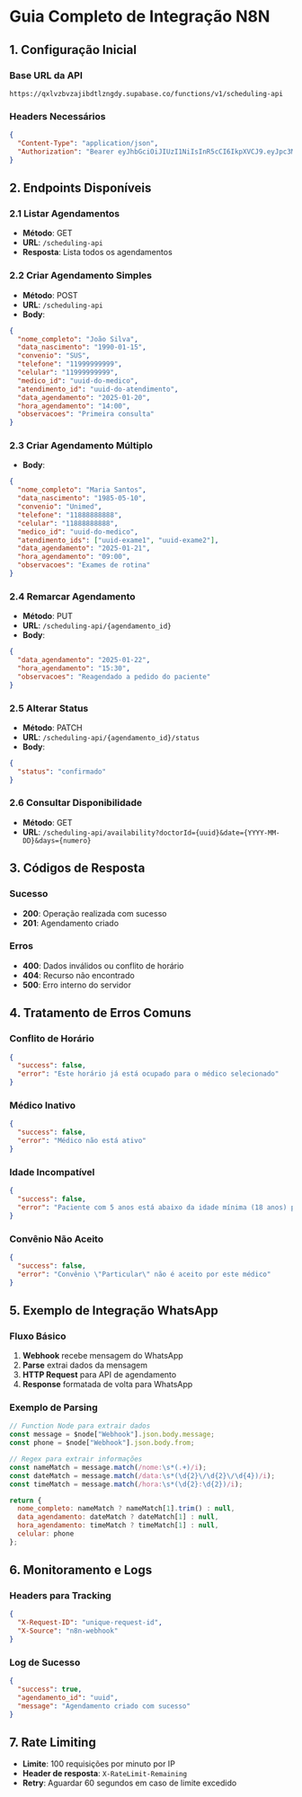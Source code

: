 # Guia Completo de Integração N8N

## 1. Configuração Inicial

### Base URL da API
```
https://qxlvzbvzajibdtlzngdy.supabase.co/functions/v1/scheduling-api
```

### Headers Necessários
```json
{
  "Content-Type": "application/json",
  "Authorization": "Bearer eyJhbGciOiJIUzI1NiIsInR5cCI6IkpXVCJ9.eyJpc3MiOiJzdXBhYmFzZSIsInJlZiI6InF4bHZ6YnZ6YWppYmR0bHpuZ2R5Iiwicm9sZSI6ImFub24iLCJpYXQiOjE3NTA1MDg5MzMsImV4cCI6MjA2NjA4NDkzM30.iLhYwcxvF-2wBe3uWllrxMItGpQ09OA8c8_7VMlRDw8"
}
```

## 2. Endpoints Disponíveis

### 2.1 Listar Agendamentos
- **Método**: GET
- **URL**: `/scheduling-api`
- **Resposta**: Lista todos os agendamentos

### 2.2 Criar Agendamento Simples
- **Método**: POST
- **URL**: `/scheduling-api`
- **Body**:
```json
{
  "nome_completo": "João Silva",
  "data_nascimento": "1990-01-15",
  "convenio": "SUS",
  "telefone": "11999999999",
  "celular": "11999999999",
  "medico_id": "uuid-do-medico",
  "atendimento_id": "uuid-do-atendimento",
  "data_agendamento": "2025-01-20",
  "hora_agendamento": "14:00",
  "observacoes": "Primeira consulta"
}
```

### 2.3 Criar Agendamento Múltiplo
- **Body**:
```json
{
  "nome_completo": "Maria Santos",
  "data_nascimento": "1985-05-10",
  "convenio": "Unimed",
  "telefone": "11888888888",
  "celular": "11888888888",
  "medico_id": "uuid-do-medico",
  "atendimento_ids": ["uuid-exame1", "uuid-exame2"],
  "data_agendamento": "2025-01-21",
  "hora_agendamento": "09:00",
  "observacoes": "Exames de rotina"
}
```

### 2.4 Remarcar Agendamento
- **Método**: PUT
- **URL**: `/scheduling-api/{agendamento_id}`
- **Body**:
```json
{
  "data_agendamento": "2025-01-22",
  "hora_agendamento": "15:30",
  "observacoes": "Reagendado a pedido do paciente"
}
```

### 2.5 Alterar Status
- **Método**: PATCH
- **URL**: `/scheduling-api/{agendamento_id}/status`
- **Body**:
```json
{
  "status": "confirmado"
}
```

### 2.6 Consultar Disponibilidade
- **Método**: GET
- **URL**: `/scheduling-api/availability?doctorId={uuid}&date={YYYY-MM-DD}&days={numero}`

## 3. Códigos de Resposta

### Sucesso
- **200**: Operação realizada com sucesso
- **201**: Agendamento criado

### Erros
- **400**: Dados inválidos ou conflito de horário
- **404**: Recurso não encontrado
- **500**: Erro interno do servidor

## 4. Tratamento de Erros Comuns

### Conflito de Horário
```json
{
  "success": false,
  "error": "Este horário já está ocupado para o médico selecionado"
}
```

### Médico Inativo
```json
{
  "success": false,
  "error": "Médico não está ativo"
}
```

### Idade Incompatível
```json
{
  "success": false,
  "error": "Paciente com 5 anos está abaixo da idade mínima (18 anos) para este médico"
}
```

### Convênio Não Aceito
```json
{
  "success": false,
  "error": "Convênio \"Particular\" não é aceito por este médico"
}
```

## 5. Exemplo de Integração WhatsApp

### Fluxo Básico
1. **Webhook** recebe mensagem do WhatsApp
2. **Parse** extrai dados da mensagem
3. **HTTP Request** para API de agendamento
4. **Response** formatada de volta para WhatsApp

### Exemplo de Parsing
```javascript
// Function Node para extrair dados
const message = $node["Webhook"].json.body.message;
const phone = $node["Webhook"].json.body.from;

// Regex para extrair informações
const nameMatch = message.match(/nome:\s*(.+)/i);
const dateMatch = message.match(/data:\s*(\d{2}\/\d{2}\/\d{4})/i);
const timeMatch = message.match(/hora:\s*(\d{2}:\d{2})/i);

return {
  nome_completo: nameMatch ? nameMatch[1].trim() : null,
  data_agendamento: dateMatch ? dateMatch[1] : null,
  hora_agendamento: timeMatch ? timeMatch[1] : null,
  celular: phone
};
```

## 6. Monitoramento e Logs

### Headers para Tracking
```json
{
  "X-Request-ID": "unique-request-id",
  "X-Source": "n8n-webhook"
}
```

### Log de Sucesso
```json
{
  "success": true,
  "agendamento_id": "uuid",
  "message": "Agendamento criado com sucesso"
}
```

## 7. Rate Limiting

- **Limite**: 100 requisições por minuto por IP
- **Header de resposta**: `X-RateLimit-Remaining`
- **Retry**: Aguardar 60 segundos em caso de limite excedido